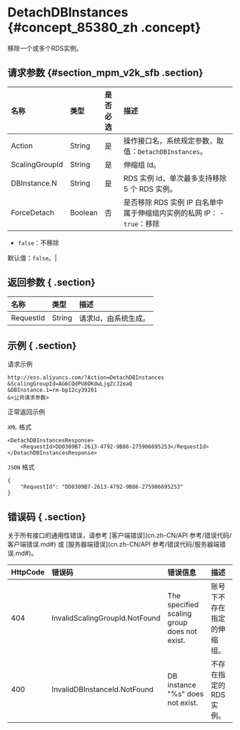 # DetachDBInstances {#concept_85380_zh .concept}

移除一个或多个RDS实例。

## 请求参数 {#section_mpm_v2k_sfb .section}

|名称|类型|是否必选|描述|
|:-|:-|:---|:-|
|Action|String|是|操作接口名，系统规定参数，取值：`DetachDBInstances`。|
|ScalingGroupId|String|是|伸缩组 Id。|
|DBInstance.N|String|是|RDS 实例 Id，单次最多支持移除 5 个 RDS 实例。|
|ForceDetach|Boolean|否|是否移除 RDS 实例 IP 白名单中属于伸缩组内实例的私网 IP： -    `true`：移除
-    `false`：不移除

默认值：`false`。|

## 返回参数 { .section}

|名称|类型|描述|
|:-|:-|:-|
|RequestId|String|请求Id，由系统生成。|

## 示例 { .section}

请求示例

```
http://ess.aliyuncs.com/?Action=DetachDBInstances
&ScalingGroupId=AG6CQdPU8OKdwLjgZcJ2eaQ
&DBInstance.1=rm-bp12cy39261
&<公共请求参数>
```

正常返回示例

`XML` 格式

```
<DetachDBInstancesResponse>
    <RequestId>DD0309B7-2613-4792-9B86-275906695253</RequestId>
</DetachDBInstancesResponse>
```

`JSON` 格式

```
{
    "RequestId": "DD0309B7-2613-4792-9B86-275906695253"
}
```

## 错误码 { .section}

关于所有接口的通用性错误，请参考 [客户端错误](cn.zh-CN/API 参考/错误代码/客户端错误.md#) 或 [服务器端错误](cn.zh-CN/API 参考/错误代码/服务器端错误.md#)。

|HttpCode|错误码|错误信息|描述|
|--------|:--|:---|:-|
|404|InvalidScalingGroupId.NotFound|The specified scaling group does not exist.|账号下不存在指定的伸缩组。|
|400|InvalidDBInstanceId.NotFound|DB instance "%s" does not exist.|不存在指定的 RDS 实例。|

